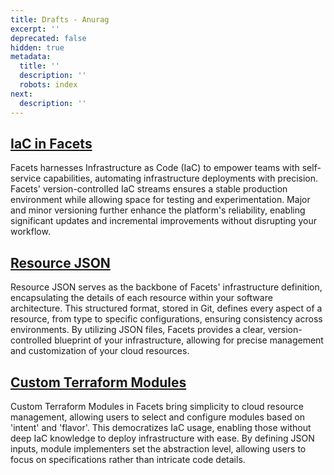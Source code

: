 ```yaml
---
title: Drafts - Anurag
excerpt: ''
deprecated: false
hidden: true
metadata:
  title: ''
  description: ''
  robots: index
next:
  description: ''
---
```

## [IaC in Facets](doc:iac-using-facets)

Facets harnesses Infrastructure as Code (IaC) to empower teams with self-service capabilities, automating infrastructure deployments with precision. Facets' version-controlled IaC streams ensures a stable production environment while allowing space for testing and experimentation. Major and minor versioning further enhance the platform's reliability, enabling significant updates and incremental improvements without disrupting your workflow.

## [Resource JSON](doc:resource-json)

Resource JSON serves as the backbone of Facets' infrastructure definition, encapsulating the details of each resource within your software architecture. This structured format, stored in Git, defines every aspect of a resource, from type to specific configurations, ensuring consistency across environments. By utilizing JSON files, Facets provides a clear, version-controlled blueprint of your infrastructure, allowing for precise management and customization of your cloud resources.

## [Custom Terraform Modules](doc:custom-terraform-modules)

Custom Terraform Modules in Facets bring simplicity to cloud resource management, allowing users to select and configure modules based on 'intent' and 'flavor'. This democratizes IaC usage, enabling those without deep IaC knowledge to deploy infrastructure with ease. By defining JSON inputs, module implementers set the abstraction level, allowing users to focus on specifications rather than intricate code details.